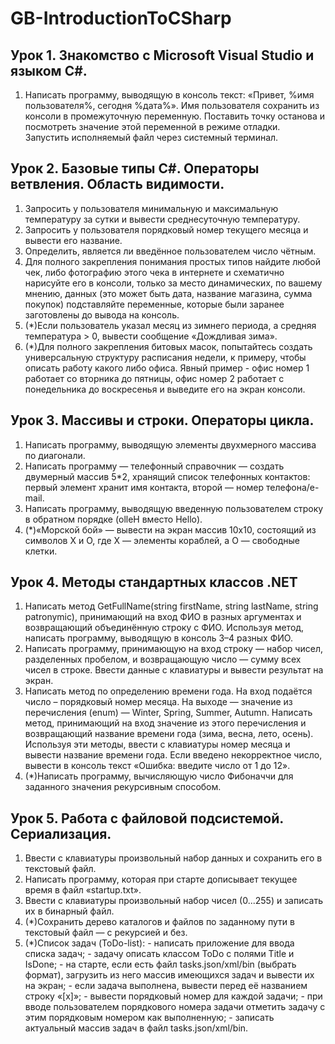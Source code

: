 # GB-IntroductionToCSharp
## Урок 1. Знакомство с Microsoft Visual Studio и языком C#.
1. Написать программу, выводящую в консоль текст: «Привет, %имя пользователя%, сегодня %дата%». Имя пользователя сохранить из консоли в промежуточную переменную. Поставить точку останова и посмотреть значение этой переменной в режиме отладки. Запустить исполняемый файл через системный терминал.

## Урок 2. Базовые типы C#. Операторы ветвления. Область видимости.
1. Запросить у пользователя минимальную и максимальную температуру за сутки и вывести среднесуточную температуру.
2. Запросить у пользователя порядковый номер текущего месяца и вывести его название.
3. Определить, является ли введённое пользователем число чётным.
4. Для полного закрепления понимания простых типов найдите любой чек, либо фотографию этого чека в интернете и схематично нарисуйте его в консоли, только за место динамических, по вашему мнению, данных (это может быть дата, название магазина, сумма покупок) подставляйте переменные, которые были заранее заготовлены до вывода на консоль.
5. (*)Если пользователь указал месяц из зимнего периода, а средняя температура > 0, вывести сообщение «Дождливая зима».
6. (*)Для полного закрепления битовых масок, попытайтесь создать универсальную структуру расписания недели, к примеру, чтобы описать работу какого либо офиса. Явный пример - офис номер 1 работает со вторника до пятницы, офис номер 2 работает с понедельника до воскресенья и выведите его на экран консоли.

## Урок 3. Массивы и строки. Операторы цикла.
1. Написать программу, выводящую элементы двухмерного массива по диагонали.
2. Написать программу — телефонный справочник — создать двумерный массив 5*2, хранящий список телефонных контактов: первый элемент хранит имя контакта, второй — номер телефона/e-mail.
3. Написать программу, выводящую введенную пользователем строку в обратном порядке (olleH вместо Hello).
4. (*)«Морской бой» — вывести на экран массив 10х10, состоящий из символов X и O, где Х — элементы кораблей, а О — свободные клетки.

## Урок 4. Методы стандартных классов .NET
1. Написать метод GetFullName(string firstName, string lastName, string patronymic), принимающий на вход ФИО в разных аргументах и возвращающий объединённую строку с ФИО. Используя метод, написать программу, выводящую в консоль 3–4 разных ФИО.
2. Написать программу, принимающую на вход строку — набор чисел, разделенных пробелом, и возвращающую число — сумму всех чисел в строке. Ввести данные с клавиатуры и вывести результат на экран.
3. Написать метод по определению времени года. На вход подаётся число – порядковый номер месяца. На выходе — значение из перечисления (enum) — Winter, Spring, Summer, Autumn. Написать метод, принимающий на вход значение из этого перечисления и возвращающий название времени года (зима, весна, лето, осень). Используя эти методы, ввести с клавиатуры номер месяца и вывести название времени года. Если введено некорректное число, вывести в консоль текст «Ошибка: введите число от 1 до 12».
4. (*)Написать программу, вычисляющую число Фибоначчи для заданного значения рекурсивным способом.

## Урок 5. Работа с файловой подсистемой. Сериализация.
1. Ввести с клавиатуры произвольный набор данных и сохранить его в текстовый файл.
2. Написать программу, которая при старте дописывает текущее время в файл «startup.txt».
3. Ввести с клавиатуры произвольный набор чисел (0...255) и записать их в бинарный файл.
4. (*)Сохранить дерево каталогов и файлов по заданному пути в текстовый файл — с рекурсией и без.
5. (*)Список задач (ToDo-list):
        - написать приложение для ввода списка задач;
        - задачу описать классом ToDo с полями Title и IsDone;
        - на старте, если есть файл tasks.json/xml/bin (выбрать формат), загрузить из него массив имеющихся задач и вывести их на экран;
        - если задача выполнена, вывести перед её названием строку «[x]»;
        - вывести порядковый номер для каждой задачи;
        - при вводе пользователем порядкового номера задачи отметить задачу с этим порядковым номером как выполненную;
        - записать актуальный массив задач в файл tasks.json/xml/bin.